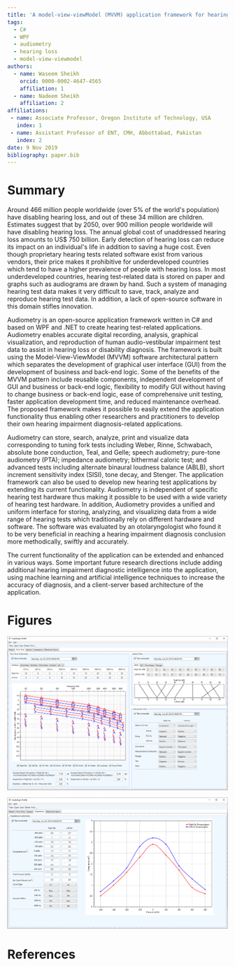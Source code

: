 ```yaml
---
title: 'A model-view-viewModel (MVVM) application framework for hearing impairment diagnosis'
tags:
  - C#
  - WPF
  - audiometry
  - hearing loss
  - model-view-viewmodel
authors:
  - name: Waseem Sheikh
    orcid: 0000-0002-4647-4565
    affiliation: 1
  - name: Nadeem Sheikh
    affiliation: 2
affiliations:
 - name: Associate Professor, Oregon Institute of Technology, USA
   index: 1
 - name: Assistant Professor of ENT, CMH, Abbottabad, Pakistan
   index: 2
date: 9 Nov 2019
bibliography: paper.bib
---
```


# Summary

Around 466 million people worldwide (over 5% of the world's population) have disabling hearing loss, and out of these 34 million are children. Estimates suggest that by 2050, over 900 million people worldwide will have disabling hearing loss. The annual global cost of unaddressed hearing loss amounts to US$ 750 billion. Early detection of hearing loss can reduce its impact on an individual's life in addition to saving a huge cost. Even though proprietary hearing tests related software exist from various vendors, their price makes it prohibitive for underdeveloped countries which tend to have a higher prevalence of people with hearing loss. In most underdeveloped countries, hearing test-related data is stored on paper and graphs such as audiograms are drawn by hand. Such a system of managing hearing test data makes it very difficult to save, track, analyze and reproduce hearing test data. In addition, a lack of open-source software in this domain stifles innovation.

Audiometry is an open-source application framework written in C# and based on WPF and .NET to create hearing test-related applications. Audiometry enables accurate digital recording, analysis, graphical visualization, and reproduction of human audio-vestibular impairment test data to assist in hearing loss or disability diagnosis. The framework is built using the Model-View-ViewModel (MVVM) software architectural pattern which separates the development of graphical user interface (GUI) from the development of business and back-end logic. Some of the benefits of the MVVM pattern include reusable components, independent development of GUI and business or back-end logic, flexibility to modify GUI without having to change business or back-end logic, ease of comprehensive unit testing, faster application development time, and reduced maintenance overhead. The proposed framework makes it possible to easily extend the application functionality thus enabling other researchers and practitioners to develop their own hearing impairment diagnosis-related applications.

Audiometry can store, search, analyze, print and visualize data corresponding to tuning fork tests including Weber, Rinne, Schwabach, absolute bone conduction, Teal, and Gelle; speech audiometry; pure-tone audiometry (PTA); impedance audiometry; bithermal caloric test; and advanced tests including alternate binaural loudness balance (ABLB), short increment sensitivity index (SISI), tone decay, and Stenger. The application framework can also be used to develop new hearing test applications by extending its current functionality. Audiometry is independent of specific hearing test hardware thus making it possible to be used with a wide variety of hearing test hardware. In addition, Audiometry provides a unified and uniform interface for storing, analyzing, and visualizing data from a wide range of hearing tests which traditionally rely on different hardware and software. The software was evaluated by an otolaryngologist who found it to be very beneficial in reaching a hearing impairment diagnosis conclusion more methodically, swiftly and accurately.

The current functionality of the application can be extended and enhanced in various ways. Some important future research directions include adding additional hearing impairment diagnostic intelligence into the application, using machine learning and artificial intelligence techniques to increase the accuracy of diagnosis, and a client-server based architecture of the application.

# Figures

![Pure tone audiogram interface.](puretone1.png)

![Impedance audiometry interface.](impedance1.png)

# References
